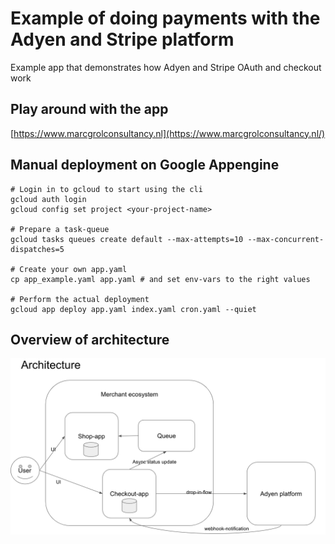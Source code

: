 # Example of doing payments with the Adyen and Stripe platform

Example app that demonstrates how Adyen and Stripe OAuth and checkout work

## Play around with the app

[https://www.marcgrolconsultancy.nl](https://www.marcgrolconsultancy.nl/)

## Manual deployment on Google Appengine

    # Login in to gcloud to start using the cli
    gcloud auth login 
    gcloud config set project <your-project-name>   
    
    # Prepare a task-queue
    gcloud tasks queues create default --max-attempts=10 --max-concurrent-dispatches=5
    
    # Create your own app.yaml
    cp app_example.yaml app.yaml # and set env-vars to the right values
    
    # Perform the actual deployment
    gcloud app deploy app.yaml index.yaml cron.yaml --quiet

## Overview of architecture

![alt text](./docs/adyen_shop_architecture.png)
